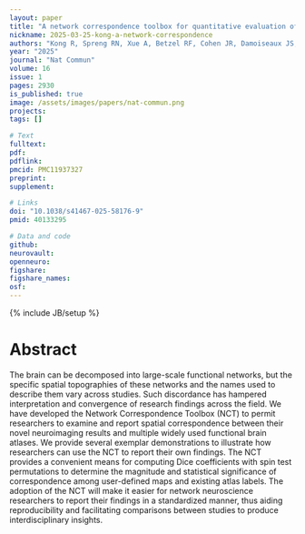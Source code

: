 ```yaml
---
layout: paper
title: "A network correspondence toolbox for quantitative evaluation of novel neuroimaging results"
nickname: 2025-03-25-kong-a-network-correspondence
authors: "Kong R, Spreng RN, Xue A, Betzel RF, Cohen JR, Damoiseaux JS, De Brigard F, Eickhoff SB, Fornito A, Gratton C, Gordon EM, Holmes AJ, Laird AR, Larson-Prior L, Nickerson LD, Pinho AL, Razi A, Sadaghiani S, Shine JM, Yendiki A, Yeo BTT, Uddin LQ"
year: "2025"
journal: "Nat Commun"
volume: 16
issue: 1
pages: 2930
is_published: true
image: /assets/images/papers/nat-commun.png
projects:
tags: []

# Text
fulltext:
pdf:
pdflink:
pmcid: PMC11937327
preprint:
supplement:

# Links
doi: "10.1038/s41467-025-58176-9"
pmid: 40133295

# Data and code
github:
neurovault:
openneuro:
figshare:
figshare_names:
osf:
---
```

{% include JB/setup %}

# Abstract

The brain can be decomposed into large-scale functional networks, but the specific spatial topographies of these networks and the names used to describe them vary across studies. Such discordance has hampered interpretation and convergence of research findings across the field. We have developed the Network Correspondence Toolbox (NCT) to permit researchers to examine and report spatial correspondence between their novel neuroimaging results and multiple widely used functional brain atlases. We provide several exemplar demonstrations to illustrate how researchers can use the NCT to report their own findings. The NCT provides a convenient means for computing Dice coefficients with spin test permutations to determine the magnitude and statistical significance of correspondence among user-defined maps and existing atlas labels. The adoption of the NCT will make it easier for network neuroscience researchers to report their findings in a standardized manner, thus aiding reproducibility and facilitating comparisons between studies to produce interdisciplinary insights.
